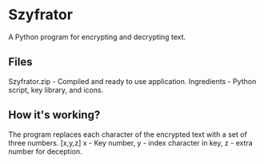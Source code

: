 # Szyfrator
A Python program for encrypting and decrypting text.


## Files
Szyfrator.zip - Compiled and ready to use application.
Ingredients - Python script, key library, and icons.

## How it's working?

The program replaces each character of the encrypted text with a set of three numbers.
[x,y,z] x - Key number, y - index character in key, z - extra number for deception.
